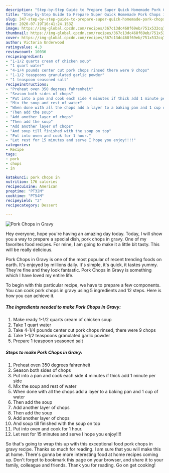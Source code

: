 ```yaml
---
description: "Step-by-Step Guide to Prepare Super Quick Homemade Pork Chops in Gravy"
title: "Step-by-Step Guide to Prepare Super Quick Homemade Pork Chops in Gravy"
slug: 347-step-by-step-guide-to-prepare-super-quick-homemade-pork-chops-in-gravy
date: 2020-07-19T16:41:24.153Z
image: https://img-global.cpcdn.com/recipes/367c13dc468f69eb/751x532cq70/pork-chops-in-gravy-recipe-main-photo.jpg
thumbnail: https://img-global.cpcdn.com/recipes/367c13dc468f69eb/751x532cq70/pork-chops-in-gravy-recipe-main-photo.jpg
cover: https://img-global.cpcdn.com/recipes/367c13dc468f69eb/751x532cq70/pork-chops-in-gravy-recipe-main-photo.jpg
author: Victoria Underwood
ratingvalue: 4.3
reviewcount: 10036
recipeingredient:
- "1-1/2 quarts cream of chicken soup"
- "1 quart water"
- "4-1/4 pounds center cut pork chops rinsed there were 9 chops"
- "1-1/2 teaspoons granulated garlic powder"
- "1 teaspoon seasoned salt"
recipeinstructions:
- "Preheat oven 350 degrees fahrenheit"
- "Season both sides of chops"
- "Put into a pan and cook each side 4 minutes if thick add 1 minute per side"
- "Mix the soup and rest of water"
- "When done with all the chops add a layer to a baking pan and 1 cup of water"
- "Then add the soup"
- "Add another layer of chops"
- "Then add the soup"
- "Add another layer of chops"
- "And soup till finished with the soup on top"
- "Put into oven and cook for 1 hour."
- "Let rest for 15 minutes and serve I hope you enjoy!!!!"
categories:
- Recipe
tags:
- pork
- chops
- in

katakunci: pork chops in 
nutrition: 176 calories
recipecuisine: American
preptime: "PT32M"
cooktime: "PT54M"
recipeyield: "2"
recipecategory: Dessert

---
```



![Pork Chops in Gravy](https://img-global.cpcdn.com/recipes/367c13dc468f69eb/751x532cq70/pork-chops-in-gravy-recipe-main-photo.jpg)

Hey everyone, hope you're having an amazing day today. Today, I will show you a way to prepare a special dish, pork chops in gravy. One of my favorites food recipes. For mine, I am going to make it a little bit tasty. This will be really delicious.

Pork Chops in Gravy is one of the most popular of recent trending foods on earth. It's enjoyed by millions daily. It's simple, it's quick, it tastes yummy. They're fine and they look fantastic. Pork Chops in Gravy is something which I have loved my entire life.




To begin with this particular recipe, we have to prepare a few components. You can cook pork chops in gravy using 5 ingredients and 12 steps. Here is how you can achieve it.

<!--inarticleads1-->

##### The ingredients needed to make Pork Chops in Gravy:

1. Make ready 1-1/2 quarts cream of chicken soup
1. Take 1 quart water
1. Take 4-1/4 pounds center cut pork chops rinsed, there were 9 chops
1. Take 1-1/2 teaspoons granulated garlic powder
1. Prepare 1 teaspoon seasoned salt




<!--inarticleads2-->

##### Steps to make Pork Chops in Gravy:

1. Preheat oven 350 degrees fahrenheit
1. Season both sides of chops
1. Put into a pan and cook each side 4 minutes if thick add 1 minute per side
1. Mix the soup and rest of water
1. When done with all the chops add a layer to a baking pan and 1 cup of water
1. Then add the soup
1. Add another layer of chops
1. Then add the soup
1. Add another layer of chops
1. And soup till finished with the soup on top
1. Put into oven and cook for 1 hour.
1. Let rest for 15 minutes and serve I hope you enjoy!!!!




So that's going to wrap this up with this exceptional food pork chops in gravy recipe. Thanks so much for reading. I am sure that you will make this at home. There's gonna be more interesting food at home recipes coming up. Don't forget to bookmark this page on your browser, and share it to your family, colleague and friends. Thank you for reading. Go on get cooking!
